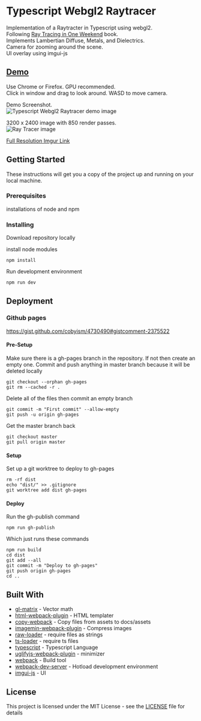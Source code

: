 # Typescript Webgl2 Raytracer

Implementation of a Raytracter in Typescript using webgl2.  
Following [Ray Tracing in One Weekend](http://in1weekend.blogspot.com/2016/01/ray-tracing-in-one-weekend.html) book.  
Implements Lambertian Diffuse, Metals, and Dielectrics.  
Camera for zooming around the scene.  
UI overlay using imgui-js

## [Demo](http://iwanttoeatyo.github.io/ts-raytracer/index.html)
Use Chrome or Firefox. GPU recommended.  
Click in window and drag to look around. WASD to move camera.
 
Demo Screenshot.  
<img src="https://i.imgur.com/o8jEVVHg.png" alt="Typescript Webgl2 Raytracer demo image">
 
3200 x 2400 image with 850 render passes.  
<img src="https://i.imgur.com/uVZMcem.jpg" alt="Ray Tracer image">
 
[Full Resolution Imgur Link](https://i.imgur.com/uVZMcem.jpg)

## Getting Started

These instructions will get you a copy of the project up and running on your local machine.

### Prerequisites

installations of node and npm

### Installing

Download repository locally

install node modules

```
npm install
```

Run development environment

```
npm run dev
```

## Deployment

### Github pages
 
https://gist.github.com/cobyism/4730490#gistcomment-2375522

#### Pre-Setup
Make sure there is a gh-pages branch in the repository. If not then create an empty one.
Commit and push anything in master branch because it will be deleted locally

```
git checkout --orphan gh-pages
git rm --cached -r .
```
Delete all of the files then commit an empty branch
```
git commit -m "First commit" --allow-empty
git push -u origin gh-pages
```
Get the master branch back
```
git checkout master
git pull origin master
```

#### Setup

Set up a git worktree to deploy to gh-pages

```
rm -rf dist
echo "dist/" >> .gitignore
git worktree add dist gh-pages
```

#### Deploy

Run the gh-publish command

```
npm run gh-publish
```

Which just runs these commands

```
npm run build
cd dist
git add --all
git commit -m "Deploy to gh-pages"
git push origin gh-pages
cd ..
```

## Built With

* [gl-matrix](http://glmatrix.net/) - Vector math
* [html-webpack-plugin](https://www.npmjs.com/package/html-webpack-plugin) - HTML templater
* [copy-webpack](https://www.npmjs.com/package/copy-webpack) - Copy files from assets to docs/assets
* [imagemin-webpack-plugin](https://www.npmjs.com/package/imagemin-webpack-plugin) - Compress images
* [raw-loader](https://www.npmjs.com/package/raw-loader) - require files as strings
* [ts-loader](https://www.npmjs.com/package/ts-loader) - require ts files
* [typescript](https://www.typescriptlang.org/) - Typescript Language
* [uglifyjs-webpack-plugin](https://www.npmjs.com/package/uglifyjs-webpack-plugin) - minimizer
* [webpack](https://webpack.js.org/) - Build tool
* [webpack-dev-server](https://www.npmjs.com/package/webpack-dev-server) - Hotload development environment
* [imgui-js](https://github.com/flyover/imgui-js) - UI


## License

This project is licensed under the MIT License - see the [LICENSE](LICENSE) file for details

